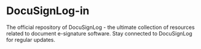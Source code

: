 # DocuSignLog-in
The official repository of DocuSignLog - the ultimate collection of resources related to document e-signature software. Stay connected  to DocuSignLog for regular updates.
